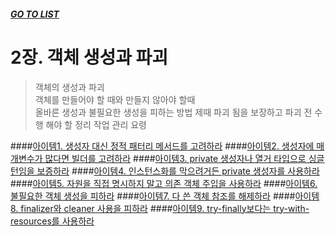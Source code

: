##### [GO TO LIST](../../../junit/README.md)

# 2장. 객체 생성과 파괴
> 객체의 생성과 파괴  
> 객체를 만들어야 할 때와 만들지 않아야 할때  
> 올바른 생성과 불필요한 생성을 피하는 방법
> 제때 파괴 됨을 보장하고 파괴 전 수행 해야 할 정리 작업 관리 요령
 
####[아이템1. 생성자 대신 정적 패터리 메서드를 고려하라](./item1/README.md)
####[아이템2. 생성자에 매개변수가 많다면 빌더를 고려하라](./item2/README.md)
####[아이템3. private 생성자나 열거 타입으로 싱글턴임을 보증하라](./item3/README.md)
####[아이템4. 인스턴스화를 막으려거든 private 생성자를 사용하라](./item4/README.md)
####[아이템5. 자원을 직접 명시하지 말고 의존 객체 주입을 사용하라](./item5/README.md)
####[아이템6. 불필요한 객체 생성을 피하라](./item6/README.md)
####[아이템7. 다 쓴 객체 참조를 해제하라](./item7/README.md)
####[아이템8. finalizer와 cleaner 사용을 피하라](./item8/README.md)
####[아이템9. try-finally보다는 try-with-resources를 사용하라](./item9/README.md)
